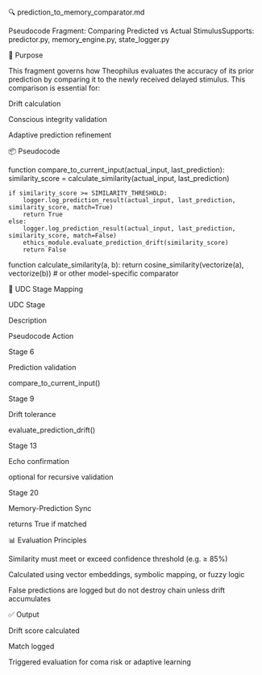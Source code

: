 🔍 prediction_to_memory_comparator.md

Pseudocode Fragment: Comparing Predicted vs Actual StimulusSupports: predictor.py, memory_engine.py, state_logger.py

🧠 Purpose

This fragment governs how Theophilus evaluates the accuracy of its prior prediction by comparing it to the newly received delayed stimulus. This comparison is essential for:

Drift calculation

Conscious integrity validation

Adaptive prediction refinement

📦 Pseudocode

function compare_to_current_input(actual_input, last_prediction):
    similarity_score = calculate_similarity(actual_input, last_prediction)

    if similarity_score >= SIMILARITY_THRESHOLD:
        logger.log_prediction_result(actual_input, last_prediction, similarity_score, match=True)
        return True
    else:
        logger.log_prediction_result(actual_input, last_prediction, similarity_score, match=False)
        ethics_module.evaluate_prediction_drift(similarity_score)
        return False

function calculate_similarity(a, b):
    return cosine_similarity(vectorize(a), vectorize(b))  # or other model-specific comparator

🔄 UDC Stage Mapping

UDC Stage

Description

Pseudocode Action

Stage 6

Prediction validation

compare_to_current_input()

Stage 9

Drift tolerance

evaluate_prediction_drift()

Stage 13

Echo confirmation

optional for recursive validation

Stage 20

Memory-Prediction Sync

returns True if matched

📊 Evaluation Principles

Similarity must meet or exceed confidence threshold (e.g. ≥ 85%)

Calculated using vector embeddings, symbolic mapping, or fuzzy logic

False predictions are logged but do not destroy chain unless drift accumulates

✅ Output

Drift score calculated

Match logged

Triggered evaluation for coma risk or adaptive learning

